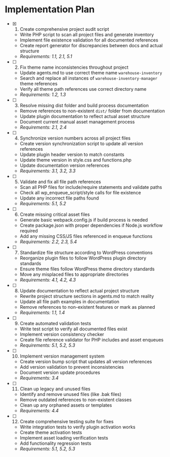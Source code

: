 # Implementation Plan

- [x] 1. Create comprehensive project audit script
  - Write PHP script to scan all project files and generate inventory
  - Implement file existence validation for all documented references
  - Create report generator for discrepancies between docs and actual structure
  - _Requirements: 1.1, 2.1, 5.1_

- [ ] 2. Fix theme name inconsistencies throughout project
  - Update agents.md to use correct theme name `warehouse-inventory`
  - Search and replace all instances of `warehouse-inventory-manager` theme references
  - Verify all theme path references use correct directory name
  - _Requirements: 1.2, 1.3_

- [ ] 3. Resolve missing dist folder and build process documentation
  - Remove references to non-existent `dist/` folder from documentation
  - Update plugin documentation to reflect actual asset structure
  - Document current manual asset management process
  - _Requirements: 2.1, 2.4_

- [ ] 4. Synchronize version numbers across all project files
  - Create version synchronization script to update all version references
  - Update plugin header version to match constants
  - Update theme version in style.css and functions.php
  - Update documentation version references
  - _Requirements: 3.1, 3.2, 3.3_

- [ ] 5. Validate and fix all file path references
  - Scan all PHP files for include/require statements and validate paths
  - Check all wp_enqueue_script/style calls for file existence
  - Update any incorrect file paths found
  - _Requirements: 5.1, 5.2_

- [ ] 6. Create missing critical asset files
  - Generate basic webpack.config.js if build process is needed
  - Create package.json with proper dependencies if Node.js workflow required
  - Add any missing CSS/JS files referenced in enqueue functions
  - _Requirements: 2.2, 2.3, 5.4_

- [ ] 7. Standardize file structure according to WordPress conventions
  - Reorganize plugin files to follow WordPress plugin directory standards
  - Ensure theme files follow WordPress theme directory standards
  - Move any misplaced files to appropriate directories
  - _Requirements: 4.1, 4.2, 4.3_

- [ ] 8. Update documentation to reflect actual project structure
  - Rewrite project structure sections in agents.md to match reality
  - Update all file path examples in documentation
  - Remove references to non-existent features or mark as planned
  - _Requirements: 1.1, 1.4_

- [ ] 9. Create automated validation tests
  - Write test script to verify all documented files exist
  - Implement version consistency checker
  - Create file reference validator for PHP includes and asset enqueues
  - _Requirements: 5.1, 5.2, 5.3_

- [ ] 10. Implement version management system
  - Create version bump script that updates all version references
  - Add version validation to prevent inconsistencies
  - Document version update procedures
  - _Requirements: 3.4_

- [ ] 11. Clean up legacy and unused files
  - Identify and remove unused files (like .bak files)
  - Remove outdated references to non-existent classes
  - Clean up any orphaned assets or templates
  - _Requirements: 4.4_

- [ ] 12. Create comprehensive testing suite for fixes
  - Write integration tests to verify plugin activation works
  - Create theme activation tests
  - Implement asset loading verification tests
  - Add functionality regression tests
  - _Requirements: 5.1, 5.2, 5.3_
